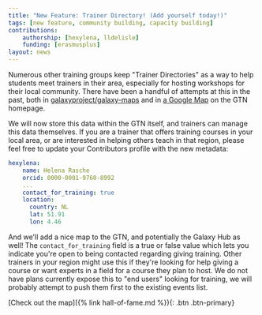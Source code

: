 ```yaml
---
title: "New Feature: Trainer Directory! (Add yourself today!)"
tags: [new feature, community building, capacity building]
contributions:
    authorship: [hexylena, lldelisle]
    funding: [erasmusplus]
layout: news
---
```


Numerous other training groups keep "Trainer Directories" as a way to help students meet trainers in their area, especially for hosting workshops for their local community. There have been a handful of attempts at this in the past, both in [galaxyproject/galaxy-maps](https://github.com/galaxyproject/galaxy-maps) and in [a Google Map](https://www.google.com/maps/d/u/0/viewer?mid=1r8LJy6la-JeIrg23aZjpwVNjJDE) on the GTN homepage.

We will now store this data within the GTN itself, and trainers can manage this data themselves. If you are a trainer that offers training courses in your local area, or are interested in helping others teach in that region, please feel free to update your Contributors profile with the new metadata:

```yaml
hexylena:
    name: Helena Rasche
    orcid: 0000-0001-9760-8992
    ...
    contact_for_training: true
    location:
      country: NL
      lat: 51.91
      lon: 4.46
```

And we'll add a nice map to the GTN, and potentially the Galaxy Hub as well! The `contact_for_training` field is a true or false value which lets you indicate you're open to being contacted regarding giving training. Other trainers in your region might use this if they're looking for help giving a course or want experts in a field for a course they plan to host. We do not have plans currently expose this to "end users" looking for training, we will probably attempt to push them first to the existing events list.

[Check out the map]({% link hall-of-fame.md %}){: .btn .btn-primary}
